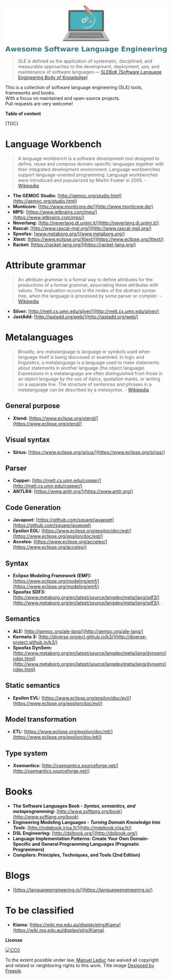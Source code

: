 <!-- Matomo -->
<script type="text/javascript">
  var _paq = _paq || [];
  /* tracker methods like "setCustomDimension" should be called before "trackPageView" */
  _paq.push(['trackPageView']);
  _paq.push(['enableLinkTracking']);
  (function() {
    var u="//matomo.mleduc.xyz/matomo/";
    _paq.push(['setTrackerUrl', u+'piwik.php']);
    _paq.push(['setSiteId', '2']);
    var d=document, g=d.createElement('script'), s=d.getElementsByTagName('script')[0];
    g.type='text/javascript'; g.async=true; g.defer=true; g.src=u+'piwik.js'; s.parentNode.insertBefore(g,s);
  })();
</script>
<!-- End Matomo Code -->

 ![Logo](awesome.png)

> SLE is defined as the application of systematic, disciplined, and measurable approaches to the development, deployment, use, and maintenance of software languages — [SLEBoK (Software Language Engineering Body of Knowledge)](https://slebok.github.io/)

This is a collection of software language engineering (SLE) tools, frameworks and books.  
With a focus on maintained and open-source projects.  
Pull requests are very welcome!

**Table of content**

[TOC]

# Language Workbench

> A language workbench is a software development tool designed to define, reuse and compose domain-specific languages together with their integrated development environment. Language workbenches support language-oriented programming. Language workbenches were introduced and popularized by Martin Fowler in 2005. - [Wikipedia](https://en.wikipedia.org/wiki/Language_workbench)

- **The GEMOC Studio:** [http://gemoc.org/studio.html](http://gemoc.org/studio.html)
- **Monticore:** [http://www.monticore.de/](http://www.monticore.de/)
- **MPS:** [https://www.jetbrains.com/mps/](https://www.jetbrains.com/mps/)
- **Neverlang:** [http://neverlang.di.unimi.it/](http://neverlang.di.unimi.it/)
- **Rascal:** [http://www.rascal-mpl.org/](http://www.rascal-mpl.org/)
- **Spoofax:** [www.metaborg.org/](www.metaborg.org/)
- **Xtext:** [https://www.eclipse.org/Xtext/](https://www.eclipse.org/Xtext/)
- **Racket:** [https://racket-lang.org/](https://racket-lang.org/)


# Attribute grammar

> An attribute grammar is a formal way to define attributes for the productions of a formal grammar, associating these attributes with values. The evaluation occurs in the nodes of the abstract syntax tree, when the language is processed by some parser or compiler.  - [Wikipedia](https://en.wikipedia.org/wiki/Attribute_grammar)

- **Silver:** [http://melt.cs.umn.edu/silver/](http://melt.cs.umn.edu/silver/)
- **JastAdd:** [http://jastadd.org/web/](http://jastadd.org/web/)

# Metalanguages

> Broadly, any metalanguage is language or symbols used when language itself is being discussed or examined. In logic and linguistics, a metalanguage is a language used to make statements about statements in another language (the object language). Expressions in a metalanguage are often distinguished from those in an object language by the use of italics, quotation marks, or writing on a separate line. The structure of sentences and phrases in a metalanguage can be described by a metasyntax. - [Wikipedia](https://en.wikipedia.org/wiki/Metalanguage)

## General purpose
- **Xtend:** [https://www.eclipse.org/xtend/](https://www.eclipse.org/xtend/)

## Visual syntax

- **Sirius:** [https://www.eclipse.org/sirius/](https://www.eclipse.org/sirius/)

## Parser

- **Copper:** [http://melt.cs.umn.edu/copper/](http://melt.cs.umn.edu/copper/)
- **ANTLR4:** [https://www.antlr.org/](https://www.antlr.org/)

## Code Generation

- **Javapoet:** [https://github.com/square/javapoet](https://github.com/square/javapoet)
- **Epsilon EGL:** [https://www.eclipse.org/epsilon/doc/egl/](https://www.eclipse.org/epsilon/doc/egl/)
- **Acceleo:** [https://www.eclipse.org/acceleo/](https://www.eclipse.org/acceleo/)
 
## Syntax

- **Eclipse Modeling Framework (EMF):** [https://www.eclipse.org/modeling/emf/](https://www.eclipse.org/modeling/emf/)
- **Spoofax SDF3:** [http://www.metaborg.org/en/latest/source/langdev/meta/lang/sdf3/](http://www.metaborg.org/en/latest/source/langdev/meta/lang/sdf3/).

## Semantics

- **ALE:** [http://gemoc.org/ale-lang/](http://gemoc.org/ale-lang/)
- **Kermeta 3:** [http://diverse-project.github.io/k3/](http://diverse-project.github.io/k3/)
- **Spoofax DynSem:** [http://www.metaborg.org/en/latest/source/langdev/meta/lang/dynsem/index.html](http://www.metaborg.org/en/latest/source/langdev/meta/lang/dynsem/index.html) 


## Static semantics

- **Epsilon EVL:** [https://www.eclipse.org/epsilon/doc/evl/](https://www.eclipse.org/epsilon/doc/evl/)

## Model transformation

- **ETL:** [https://www.eclipse.org/epsilon/doc/etl/](https://www.eclipse.org/epsilon/doc/etl/)

## Type system

- **Xsemantics:** [http://xsemantics.sourceforge.net/](http://xsemantics.sourceforge.net/)

# Books

- **The Software Languages Book - _Syntax, semantics, and metaprogramming_:**  [http://www.softlang.org/book](http://www.softlang.org/book)
- **Engineering Modeling Languages - _Turning Domain Knowledge Into Tools_**: [http://mdebook.irisa.fr/](http://mdebook.irisa.fr/)
- **DSL Engineering:** [http://dslbook.org/](http://dslbook.org/)
- **Language Implementation Patterns: Create Your Own Domain-Specific and General Programming Languages (Pragmatic Programmers)**
- **Compilers: Principles, Techniques, and Tools (2nd Edition)**

# Blogs

- [https://languageengineering.io/](https://languageengineering.io/)

# To be classified

- **Kiama:** [https://wiki.mq.edu.au/display/plrg/Kiama](https://wiki.mq.edu.au/display/plrg/Kiama)

**License**

[![CC0](https://i.creativecommons.org/p/zero/1.0/88x31.png)](https://creativecommons.org/publicdomain/zero/1.0/)

To the extent possible under law, [Manuel Leduc](///mleduc.xyz) has waived all copyright and related or neighboring rights to this work.
Title image [Designed by Freepik](http://www.freepik.com).
